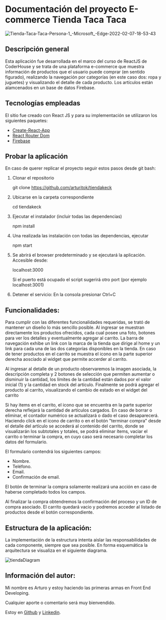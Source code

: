 # Documentación del proyecto E-commerce Tienda Taca Taca

![Tienda-Taca-Taca-Persona-1_-Microsoft_-Edge-2022-02-07-18-53-43](https://user-images.githubusercontent.com/87787593/152888273-ccf88664-ab53-4094-80bd-0ed65ce16b2b.gif)


## Descripción general

Esta aplicación fue desarrollada en el marco del curso de ReactJS de CoderHouse y se trata de una plataforma e-commerce que muestra información de productos que el usuario puede comprar (en sentido figurado), realizando la navegación por categorías (en este caso dos: ropa y juguetes) y visualizando el detalle de cada producto.
Los artículos están alamcenados en un base de datos Firebase.

## Tecnologías empleadas

El sitio fue creado con React JS y para su implementación se utilizaron los siguientes paquetes:

- [Create-React-App](https://create-react-app.dev/docs/getting-started)
- [React Router Dom](https://reacttraining.com/react-router/web/guides/quick-start)
- [Firebase](https://firebase.google.com/)

## Probar la aplicación

En caso de querer replicar el proyecto seguir estos pasos desde git bash:

1. Clonar el repositorio

   git clone https://github.com/arturitok/tiendakeck

2. Ubicarse en la carpeta correspondiente

   cd tiendakeck

3. Ejecutar el instalador (incluir todas las dependencias)

   npm install

4. Una realizada las instalación con todas las dependencias, ejecutar

   npm start

5. Se abrirá el browser predeterminado y se ejecutará la aplicación. Accesible desde:

   localhost:3000

   Si el puerto está ocupado el script sugerirá otro port (por ejemplo localhost:3001)

6. Detener el servicio:
   En la consola presionar Ctrl+C

## Funcionalidades:

Para cumplir con las diferentes funcionalidades requeridas, se trató de mantener un diseño lo más sencillo posible. Al ingresar se muestran directamente los productos ofrecidos, cada cual posee una foto, botones para ver los detalles y eventualmente agregar al carrito.
La barra de navegación exhibe un link con la marca de la tienda que dirige al home y un link para cada una de las dos categorías disponibles en la tienda.
En caso de tener productos en el carrito se muestra el icono en la parte superior derecha aosciado al widget que permite accerder al carrito.

Al ingresar al detalle de un producto observaremos la imagen asociada, la descripción completa y 2 botones de selección que permiten aumentar o disminuir la cantidad, los límites de la cantidad están dados por el valor inicial (1) y la cantidad en stock del artículo. Finalmente se podrá agregar el producto al carrito, visualizando el cambio de estado en el widget del carrito

Si hay items en el carrito, el icono que se encuentra en la parte superior derecha reflejará la cantidad de artículos cargados. En caso de borrar o eliminar, el contador numérico se actualizará o dado el caso desaparecerá.
Haciendo click en el icono de carrito o en el botón "terminar compra" desde el detalle del artículo se accederá al contenido del carrito, donde se visualizarán los subtotales y totales, se podrá eliminar ítems, vaciar el carrito o terminar la compra, en cuyo caso será necesario completar los datos del formulario.

El formulario contendrá los siguientes campos:

- Nombre.
- Teléfono.
- Email.
- Confirmación de email.

El botón de terminar la compra solamente realizará una acción en caso de haberse completado todos los campos.

Al finalizar la compra obtendremos la confirmación del proceso y un ID de compra asociado.
El carrito quedará vacio y podremos acceder al listado de productos desde el botón correspondiente.

## Estructura de la aplicación:

La implementación de la estructura intenta aislar las responsabilidades de cada componente, siempre que sea posible. En forma esquemática la arquitectura se visualiza en el siguiente diagrama.

![tiendaDiagram](https://user-images.githubusercontent.com/87787593/152888525-8cd133d1-a575-432d-a6ed-2d19088bdded.png)


## Información del autor:
Mi nombre es Arturo y estoy haciendo las primeras armas en Front End Developing.

Cualquier aporte o comentario será muy bienvendido.

Estoy en [Github](https://github.com/arturitok)  y [Linkedin](https://www.linkedin.com/in/arturo-keck-1b858313/). 

